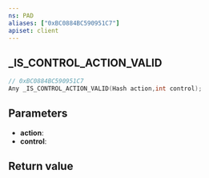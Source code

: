 ```yaml
---
ns: PAD
aliases: ["0xBC0884BC590951C7"]
apiset: client
---
```

## _IS_CONTROL_ACTION_VALID

```c
// 0xBC0884BC590951C7
Any _IS_CONTROL_ACTION_VALID(Hash action,int control);
```


## Parameters
* **action**:
* **control**:

## Return value
